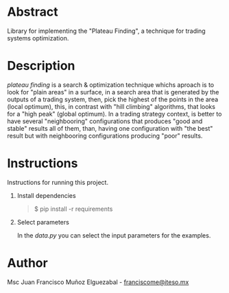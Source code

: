
# Abstract
Library for implementing the "Plateau Finding", a technique for trading systems optimization.

# Description
_plateau finding_ is a search & optimization technique whichs aproach is to look for "plain areas"
in a surface, in a search area that is generated by the outputs of a trading system, then, pick the highest 
of the points in the area (local optimum), this, in contrast with "hill climbing" algorithms, that 
looks for a "high peak" (global optimum). In a trading strategy context, is better to have several 
"neighbooring" configurations that produces "good and stable" results all of them, than, having one 
configuration with "the best" result but with neighbooring configurations producing "poor" results.

# Instructions
Instructions for running this project.

1. Install dependencies

    > $ pip install -r requirements

2. Select parameters
    
    In the _data.py_ you can select the input parameters for the examples. 

# Author
Msc Juan Francisco Muñoz Elguezabal - franciscome@iteso.mx
